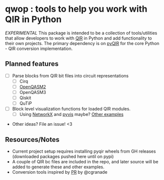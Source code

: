 # qwop : tools to help you work with QIR in Python

_EXPERIMENTAL_
This package is intended to be a collection of tools/utilities that allow
developers to work with [QIR](https://github.com/qir-alliance/qir-spec) in Python and add functionality to their own
projects. The primary dependency is on [pyQIR](https://github.com/qir-alliance/pyqir) for the core Python - QIR conversion implementation.

## Planned features

- [ ] Parse blocks from QIR bit files into circuit representations
  - [ ] Cirq
  - [ ] [OpenQASM2](https://arxiv.org/pdf/1707.03429v2.pdf)
  - [ ] OpenQASM3
  - [ ] Qiskit
  - [ ] QuTiP
- [ ] Block level visualization functions for loaded QIR modules.
  - [ ] Using [NetworkX](https://networkx.org/documentation/stable/index.html) and [pyvis](https://pyvis.readthedocs.io/en/latest/index.html) maybe? [Other examples](https://www.python-graph-gallery.com/network-chart/)
- Other ideas? File an issue! <3

## Resources/Notes

- Current project setup requires installing pyqir wheels from GH releases (downloaded packages pushed here until on pypi)
- A couple of QIR bc files are included in the repo, and later source will be added to generate these and other examples.
- Conversion tools inspired by [PR](https://github.com/microsoft/qsharp-compiler/pull/1221/files) by @cgranade
  